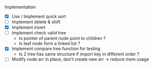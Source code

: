Implementation

-   [x] Use / Implement quick sort
-   [ ] Implement delete & shift
-   [x] Implement insert
-   [ ] Implement check valid tree
    -   Is pointer of parent node point to children ?
    -   Is leaf node form a linked list ?
-   [x] Implement compare tree function for testing
    -   Is 2 tree has same structure if import key in different order ?
-   [ ] Modify node arr in place, don't create new arr -> reduce mem usage
